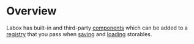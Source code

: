 # Overview

Labox has built-in and third-party [components](../concepts/index.md) which can be added
to a [registry](../concepts/registry.md) that you pass when
[saving](../usage/index.md#saving-storables) and
[loading](../usage/index.md#loading-storables) storables.
